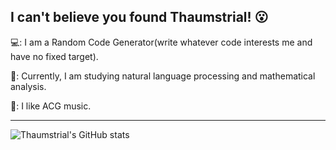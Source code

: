 I can't believe you found Thaumstrial! 😮
---

💻: I am a Random Code Generator(write whatever code interests me and have no fixed target). 

🤔: Currently, I am studying natural language processing and mathematical analysis.

🌴: I like ACG music.

---


![Thaumstrial's GitHub stats](https://github-readme-stats.vercel.app/api?username=thaumstrial&show_icons=true&theme=radical)
